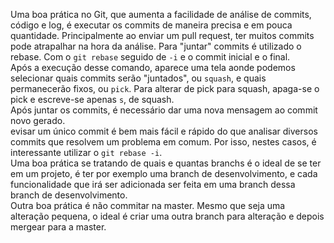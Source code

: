 Uma boa prática no Git, que aumenta a facilidade de análise de commits, código e log, é executar os commits de maneira precisa e em pouca quantidade. Principalmente ao enviar um pull request, ter muitos commits pode atrapalhar na hora da análise. Para "juntar" commits é utilizado o rebase. Com o `git rebase` seguido de `-i` e o commit inicial e o final.<br>
Após a execução desse comando, aparece uma tela aonde podemos selecionar quais commits serão "juntados", ou `squash`, e quais permanecerão fixos, ou `pick`. Para alterar de pick para squash, apaga-se o pick e escreve-se apenas `s`, de squash.<br>
Após juntar os commits, é necessário dar uma nova mensagem ao commit novo gerado.<br>
evisar um único commit é bem mais fácil e rápido do que analisar diversos commits que resolvem um problema em comum. Por isso, nestes casos, é interessante utilizar o `git rebase -i`.<br>
Uma boa prática se tratando de quais e quantas branchs é o ideal de se ter em um projeto, é ter por exemplo uma branch de desenvolvimento, e cada funcionalidade que irá ser adicionada ser feita em uma branch dessa branch de desenvolvimento.<br>
Outra boa prática é não commitar na master. Mesmo que seja uma alteração pequena, o ideal é criar uma outra branch para alteração e depois mergear para a master.